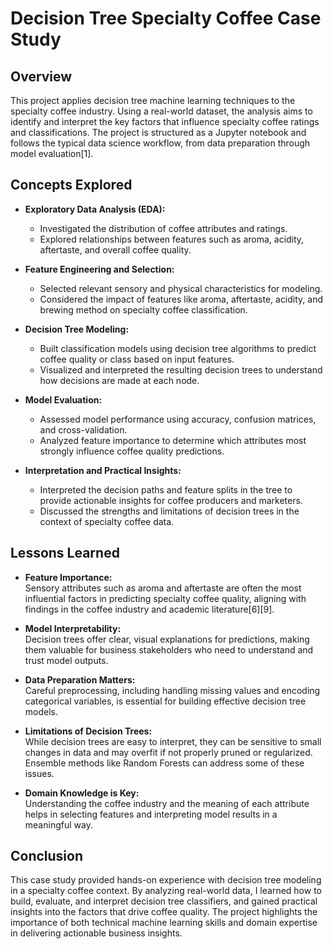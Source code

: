 # Decision Tree Specialty Coffee Case Study

## Overview

This project applies decision tree machine learning techniques to the specialty coffee industry. Using a real-world dataset, the analysis aims to identify and interpret the key factors that influence specialty coffee ratings and classifications. The project is structured as a Jupyter notebook and follows the typical data science workflow, from data preparation through model evaluation[1].

## Concepts Explored

- **Exploratory Data Analysis (EDA):**
  - Investigated the distribution of coffee attributes and ratings.
  - Explored relationships between features such as aroma, acidity, aftertaste, and overall coffee quality.

- **Feature Engineering and Selection:**
  - Selected relevant sensory and physical characteristics for modeling.
  - Considered the impact of features like aroma, aftertaste, acidity, and brewing method on specialty coffee classification.

- **Decision Tree Modeling:**
  - Built classification models using decision tree algorithms to predict coffee quality or class based on input features.
  - Visualized and interpreted the resulting decision trees to understand how decisions are made at each node.

- **Model Evaluation:**
  - Assessed model performance using accuracy, confusion matrices, and cross-validation.
  - Analyzed feature importance to determine which attributes most strongly influence coffee quality predictions.

- **Interpretation and Practical Insights:**
  - Interpreted the decision paths and feature splits in the tree to provide actionable insights for coffee producers and marketers.
  - Discussed the strengths and limitations of decision trees in the context of specialty coffee data.

## Lessons Learned

- **Feature Importance:**  
  Sensory attributes such as aroma and aftertaste are often the most influential factors in predicting specialty coffee quality, aligning with findings in the coffee industry and academic literature[6][9].

- **Model Interpretability:**  
  Decision trees offer clear, visual explanations for predictions, making them valuable for business stakeholders who need to understand and trust model outputs.

- **Data Preparation Matters:**  
  Careful preprocessing, including handling missing values and encoding categorical variables, is essential for building effective decision tree models.

- **Limitations of Decision Trees:**  
  While decision trees are easy to interpret, they can be sensitive to small changes in data and may overfit if not properly pruned or regularized. Ensemble methods like Random Forests can address some of these issues.

- **Domain Knowledge is Key:**  
  Understanding the coffee industry and the meaning of each attribute helps in selecting features and interpreting model results in a meaningful way.

## Conclusion

This case study provided hands-on experience with decision tree modeling in a specialty coffee context. By analyzing real-world data, I learned how to build, evaluate, and interpret decision tree classifiers, and gained practical insights into the factors that drive coffee quality. The project highlights the importance of both technical machine learning skills and domain expertise in delivering actionable business insights.
